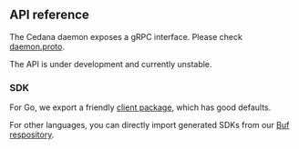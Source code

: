 ## API reference

The Cedana daemon exposes a gRPC interface. Please check [daemon.proto](https://github.com/cedana/cedana-api/blob/940a0bdb105caa782d8151741065aa808c3e4b30/cedana/daemon/daemon.proto).

The API is under development and currently unstable. 

### SDK

For Go, we export a friendly [client package](https://github.com/cedana/cedana/tree/d618239b6052cda14f2117123414f8054f2d47ba/pkg/client), which has good defaults.

For other languages, you can directly import generated SDKs from our [Buf respository](https://buf.build/cedana/cedana/sdks/main:protobuf).
